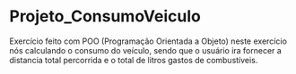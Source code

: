 # Projeto_ConsumoVeiculo
Exercício feito com POO (Programação Orientada a Objeto) neste exercício nós calculando o consumo do veículo, sendo que o usuário ira fornecer a distancia total percorrida e o total de litros gastos de combustíveis.
